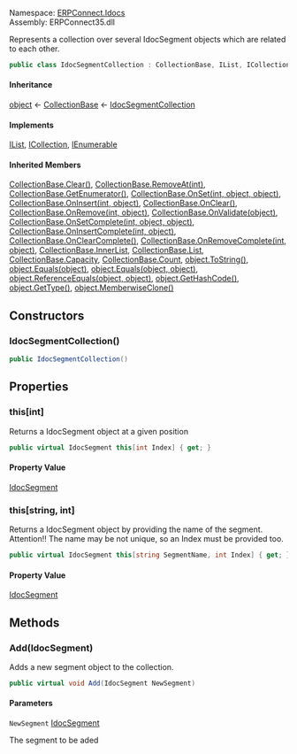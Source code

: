 
Namespace: [ERPConnect.Idocs](index.md)  
Assembly: ERPConnect35.dll  

Represents a collection over several IdocSegment objects which are related to each other.

```csharp
public class IdocSegmentCollection : CollectionBase, IList, ICollection, IEnumerable
```

#### Inheritance

[object](https://learn.microsoft.com/dotnet/api/system.object) ← 
[CollectionBase](https://learn.microsoft.com/dotnet/api/system.collections.collectionbase) ← 
[IdocSegmentCollection](ERPConnect.Idocs.IdocSegmentCollection.md)

#### Implements

[IList](https://learn.microsoft.com/dotnet/api/system.collections.ilist), 
[ICollection](https://learn.microsoft.com/dotnet/api/system.collections.icollection), 
[IEnumerable](https://learn.microsoft.com/dotnet/api/system.collections.ienumerable)

#### Inherited Members

[CollectionBase.Clear\(\)](https://learn.microsoft.com/dotnet/api/system.collections.collectionbase.clear), 
[CollectionBase.RemoveAt\(int\)](https://learn.microsoft.com/dotnet/api/system.collections.collectionbase.removeat), 
[CollectionBase.GetEnumerator\(\)](https://learn.microsoft.com/dotnet/api/system.collections.collectionbase.getenumerator), 
[CollectionBase.OnSet\(int, object, object\)](https://learn.microsoft.com/dotnet/api/system.collections.collectionbase.onset), 
[CollectionBase.OnInsert\(int, object\)](https://learn.microsoft.com/dotnet/api/system.collections.collectionbase.oninsert), 
[CollectionBase.OnClear\(\)](https://learn.microsoft.com/dotnet/api/system.collections.collectionbase.onclear), 
[CollectionBase.OnRemove\(int, object\)](https://learn.microsoft.com/dotnet/api/system.collections.collectionbase.onremove), 
[CollectionBase.OnValidate\(object\)](https://learn.microsoft.com/dotnet/api/system.collections.collectionbase.onvalidate), 
[CollectionBase.OnSetComplete\(int, object, object\)](https://learn.microsoft.com/dotnet/api/system.collections.collectionbase.onsetcomplete), 
[CollectionBase.OnInsertComplete\(int, object\)](https://learn.microsoft.com/dotnet/api/system.collections.collectionbase.oninsertcomplete), 
[CollectionBase.OnClearComplete\(\)](https://learn.microsoft.com/dotnet/api/system.collections.collectionbase.onclearcomplete), 
[CollectionBase.OnRemoveComplete\(int, object\)](https://learn.microsoft.com/dotnet/api/system.collections.collectionbase.onremovecomplete), 
[CollectionBase.InnerList](https://learn.microsoft.com/dotnet/api/system.collections.collectionbase.innerlist), 
[CollectionBase.List](https://learn.microsoft.com/dotnet/api/system.collections.collectionbase.list), 
[CollectionBase.Capacity](https://learn.microsoft.com/dotnet/api/system.collections.collectionbase.capacity), 
[CollectionBase.Count](https://learn.microsoft.com/dotnet/api/system.collections.collectionbase.count), 
[object.ToString\(\)](https://learn.microsoft.com/dotnet/api/system.object.tostring), 
[object.Equals\(object\)](https://learn.microsoft.com/dotnet/api/system.object.equals\#system\-object\-equals\(system\-object\)), 
[object.Equals\(object, object\)](https://learn.microsoft.com/dotnet/api/system.object.equals\#system\-object\-equals\(system\-object\-system\-object\)), 
[object.ReferenceEquals\(object, object\)](https://learn.microsoft.com/dotnet/api/system.object.referenceequals), 
[object.GetHashCode\(\)](https://learn.microsoft.com/dotnet/api/system.object.gethashcode), 
[object.GetType\(\)](https://learn.microsoft.com/dotnet/api/system.object.gettype), 
[object.MemberwiseClone\(\)](https://learn.microsoft.com/dotnet/api/system.object.memberwiseclone)

## Constructors

### <a id="ERPConnect_Idocs_IdocSegmentCollection__ctor"></a> IdocSegmentCollection\(\)

```csharp
public IdocSegmentCollection()
```

## Properties

### <a id="ERPConnect_Idocs_IdocSegmentCollection_Item_System_Int32_"></a> this\[int\]

Returns a IdocSegment object at a given position

```csharp
public virtual IdocSegment this[int Index] { get; }
```

#### Property Value

 [IdocSegment](ERPConnect.Idocs.IdocSegment.md)

### <a id="ERPConnect_Idocs_IdocSegmentCollection_Item_System_String_System_Int32_"></a> this\[string, int\]

Returns a IdocSegment object by providing the name of the segment. Attention!! The name may be not unique, so an Index must be provided too.

```csharp
public virtual IdocSegment this[string SegmentName, int Index] { get; }
```

#### Property Value

 [IdocSegment](ERPConnect.Idocs.IdocSegment.md)

## Methods

### <a id="ERPConnect_Idocs_IdocSegmentCollection_Add_ERPConnect_Idocs_IdocSegment_"></a> Add\(IdocSegment\)

Adds a new segment object to the collection.

```csharp
public virtual void Add(IdocSegment NewSegment)
```

#### Parameters

`NewSegment` [IdocSegment](ERPConnect.Idocs.IdocSegment.md)

The segment to be aded


